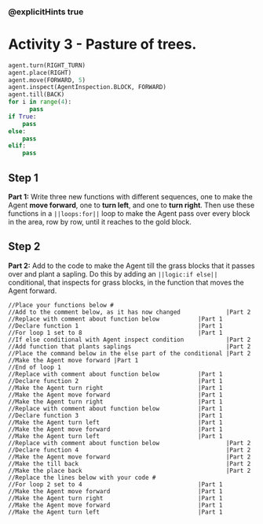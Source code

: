 ### @explicitHints true

# Activity 3 - Pasture of trees. 

```python
agent.turn(RIGHT_TURN)
agent.place(RIGHT)
agent.move(FORWARD, 5)
agent.inspect(AgentInspection.BLOCK, FORWARD) 
agent.till(BACK)
for i in range(4):
      pass
if True: 
    pass
else: 
    pass
elif:
    pass
```

## Step 1
**Part 1:** Write three new functions with different sequences, one to make the Agent **move forward**, one to **turn left**, and one to **turn right**. 
Then use these functions in a `||loops:for||` loop to make the Agent pass over every block in the area, row by row, until it reaches to the gold block.

## Step 2 
**Part 2:** Add to the code to make the Agent till the grass blocks that it passes over and plant a sapling.
Do this by adding an `||logic:if else||` conditional, that inspects for grass blocks, in the function that moves the Agent forward. 

```template
//Place your functions below #  
//Add to the comment below, as it has now changed             |Part 2
//Replace with comment about function below           |Part 1    
//Declare function 1                                  |Part 1
//For loop 1 set to 8                                 |Part 1
//If else conditional with Agent inspect condition            |Part 2
//Add function that plants saplings                           |Part 2
//Place the command below in the else part of the conditional |Part 2
//Make the Agent move forward |Part 1
//End of loop 1
//Replace with comment about function below           |Part 1    
//Declare function 2                                  |Part 1
//Make the Agent turn right                           |Part 1
//Make the Agent move forward                         |Part 1
//Make the Agent turn right                           |Part 1
//Replace with comment about function below           |Part 1    
//Declare function 3                                  |Part 1
//Make the Agent turn left                            |Part 1
//Make the Agent move forward                         |Part 1
//Make the Agent turn left                            |Part 1
//Replace with comment about function below                   |Part 2 
//Declare function 4                                          |Part 2
//Make the Agent move forward                                 |Part 2
//Make the till back                                          |Part 2
//Make the place back                                         |Part 2
//Replace the lines below with your code #
//For loop 2 set to 4                                 |Part 1
//Make the Agent move forward                         |Part 1
//Make the Agent turn right                           |Part 1
//Make the Agent move forward                         |Part 1
//Make the Agent turn left                            |Part 1                       
```
